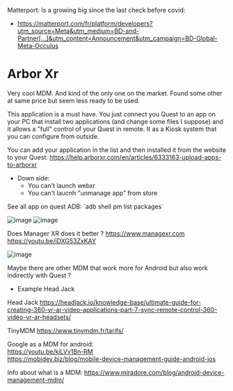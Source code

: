 

Matterport: Is a growing big since the last check before covid:
- https://matterport.com/fr/platform/developers?utm_source=Meta&utm_medium=BD-and-Partner[…]&utm_content=Announcement&utm_campaign=BD-Global-Meta-Occulus


# Arbor Xr

Very cool MDM. And kind of the only one on the market.
Found some other at same price but seem less ready to be used.

This application is a must have.
You just connect you Quest to an app on your PC that install two applications (and change some files I suppose) and it allows a "full" control of your Quest in remote.
It as a Kiosk system that you can configure from outside. 

You can add your application in the list and then installed it from the website to your Quest:
https://help.arborxr.com/en/articles/6333163-upload-apps-to-arborxr


- Down side: 
  - You can't launch webxr
  - You can't laucnh "unmanage app" from store


See all app on quest ADB:
´adb shell pm list packages´


![image](https://user-images.githubusercontent.com/120555049/208924250-8f5cf48a-1960-4d93-b6a7-ca254116f256.png)
![image](https://user-images.githubusercontent.com/120555049/208924308-b47c8181-739c-453c-8da5-03a421d0da3e.png)



Does Manager XR does it better ?
https://www.managexr.com
https://youtu.be/iDXG53ZxKAY

![image](https://user-images.githubusercontent.com/120555049/208927823-fa739fcc-46c8-473a-b867-9256ef19a9d2.png)

Maybe there are other MDM that work more for Android but also work indirectly with Quest ?
- Example Head Jack


Head Jack
https://headjack.io/knowledge-base/ultimate-guide-for-creating-360-vr-ar-video-applications-part-7-sync-remote-control-360-video-vr-ar-headsets/

TinyMDM
https://www.tinymdm.fr/tarifs/

Google as a MDM for android:  
https://youtu.be/kiLVv1Bn-RM  
https://mobidev.biz/blog/mobile-device-management-guide-android-ios

Info about what is a MDM:
https://www.miradore.com/blog/android-device-management-mdm/


